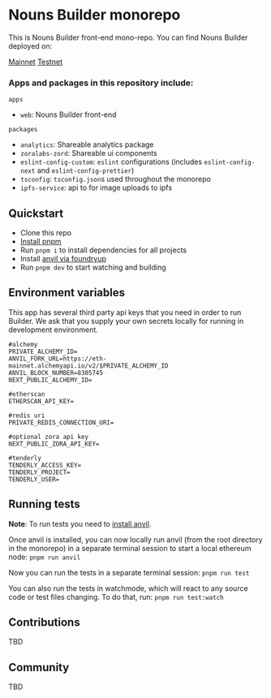 # Nouns Builder monorepo

This is Nouns Builder front-end mono-repo. You can find Nouns Builder deployed on:

[Mainnet](nous.build)
[Testnet](testnet.nouns.build)

### Apps and packages in this repository include:

`apps`

- `web`: Nouns Builder front-end

`packages`

- `analytics`: Shareable analytics package
- `zoralabs-zord`: Shareable ui components
- `eslint-config-custom`: `eslint` configurations (includes `eslint-config-next` and `eslint-config-prettier`)
- `tsconfig`: `tsconfig.json`s used throughout the monorepo
- `ipfs-service`: api to for image uploads to ipfs

## Quickstart

- Clone this repo
- [Install pnpm](https://pnpm.io/installation#using-corepack)
- Run `pnpm i` to install dependencies for all projects
- Install [anvil via foundryup](https://github.com/foundry-rs/foundry/blob/master/README.md#installation)
- Run `pnpm dev` to start watching and building

## Environment variables

This app has several third party api keys that you need in order to run Builder. We ask that you supply your own secrets locally for running in development environment.

```
#alchemy
PRIVATE_ALCHEMY_ID=
ANVIL_FORK_URL=https://eth-mainnet.alchemyapi.io/v2/$PRIVATE_ALCHEMY_ID
ANVIL_BLOCK_NUMBER=8305745
NEXT_PUBLIC_ALCHEMY_ID=

#etherscan
ETHERSCAN_API_KEY=

#redis uri
PRIVATE_REDIS_CONNECTION_URI=

#optional zora api key
NEXT_PUBLIC_ZORA_API_KEY=

#tenderly
TENDERLY_ACCESS_KEY=
TENDERLY_PROJECT=
TENDERLY_USER=
```

## Running tests

**Note**: To run tests you need to [install anvil](https://github.com/foundry-rs/foundry/tree/master/anvil).

Once anvil is installed, you can now locally run anvil (from the root directory in the monorepo) in a separate terminal session to start a local ethereum node:
`pnpm run anvil`

Now you can run the tests in a separate terminal session:
`pnpm run test`

You can also run the tests in watchmode, which will react to any source code or test files changing. To do that, run:
`pnpm run test:watch`

## Contributions

TBD

## Community

TBD
